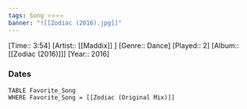 ```yaml
---
tags: Song ⭐⭐⭐⭐ 
banner: "![[Zodiac (2016).jpg]]"
---
```

[Time:: 3:54]
[Artist:: [[Maddix]] ]
[Genre:: Dance]
[Played:: 2]
[Album:: [[Zodiac (2016)]]]
[Year:: 2016]
### Dates
````dataview
TABLE Favorite_Song
WHERE Favorite_Song = [[Zodiac (Original Mix)]]
````